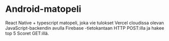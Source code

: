 # Android-matopeli
React Native + typescript matopeli, joka vie tulokset Vercel cloudissa olevan JavaScript-backendin avulla Firebase -tietokantaan HTTP POST:illa ja hakee top 5 Scoret GET:illä.
